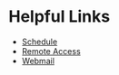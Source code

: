 # Helpful Links

* [Schedule](https://ccanesthesia.opentempo.com)
* [Remote Access](https://myaccess.cookchildrens.org)
* [Webmail](https://webmail.cookchildrens.org)